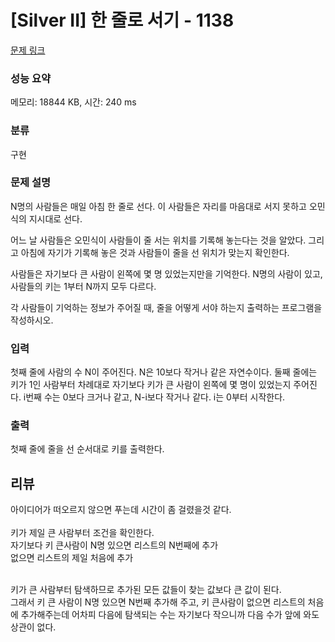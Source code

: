 # [Silver II] 한 줄로 서기 - 1138 

[문제 링크](https://www.acmicpc.net/problem/1138) 

### 성능 요약

메모리: 18844 KB, 시간: 240 ms

### 분류

구현

### 문제 설명

<p>N명의 사람들은 매일 아침 한 줄로 선다. 이 사람들은 자리를 마음대로 서지 못하고 오민식의 지시대로 선다.</p>

<p>어느 날 사람들은 오민식이 사람들이 줄 서는 위치를 기록해 놓는다는 것을 알았다. 그리고 아침에 자기가 기록해 놓은 것과 사람들이 줄을 선 위치가 맞는지 확인한다.</p>

<p>사람들은 자기보다 큰 사람이 왼쪽에 몇 명 있었는지만을 기억한다. N명의 사람이 있고, 사람들의 키는 1부터 N까지 모두 다르다.</p>

<p>각 사람들이 기억하는 정보가 주어질 때, 줄을 어떻게 서야 하는지 출력하는 프로그램을 작성하시오.</p>

### 입력 

 <p>첫째 줄에 사람의 수 N이 주어진다. N은 10보다 작거나 같은 자연수이다. 둘째 줄에는 키가 1인 사람부터 차례대로 자기보다 키가 큰 사람이 왼쪽에 몇 명이 있었는지 주어진다. i번째 수는 0보다 크거나 같고, N-i보다 작거나 같다. i는 0부터 시작한다.</p>

### 출력 

 <p>첫째 줄에 줄을 선 순서대로 키를 출력한다.</p>


## 리뷰
아이디어가 떠오르지 않으면 푸는데 시간이 좀 걸렸을것 같다.<br>
<br>
키가 제일 큰 사람부터 조건을 확인한다.<br>
자기보다 키 큰사람이 N명 있으면 리스트의 N번째에 추가<br>
없으면 리스트의 제일 처음에 추가<br>

<br>
키가 큰 사람부터 탐색하므로 추가된 모든 값들이 찾는 값보다 큰 값이 된다. <br>
그래서 키 큰 사람이 N명 있으면 N번째 추가해 주고, 키 큰사람이 없으면 리스트의 처음에 추가해주는데 어차피 다음에 탐색되는 수는 자기보다 작으니까 다음 수가 앞에 와도 상관이 없다.
